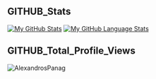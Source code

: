GITHUB_Stats
--------
[![My GitHub Stats](https://github-readme-stats.vercel.app/api/?username=alexandrospanag&count_private=true&theme=merko&showicons=true)]()
[![My GitHub Language Stats](https://github-readme-stats.vercel.app/api/top-langs/?username=alexandrospanag&langs_count=5&theme=merko)]()




GITHUB_Total_Profile_Views
--------

<p align="left"> <img src="https://komarev.com/ghpvc/?username=AlexandrosPanag01&label=Profile%20views&color=129e00&style=plastic" alt="AlexandrosPanag" /> </p>
